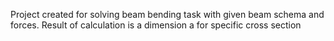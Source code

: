 Project created for solving beam bending task with given beam schema and forces. Result of calculation is a dimension a for specific cross section
